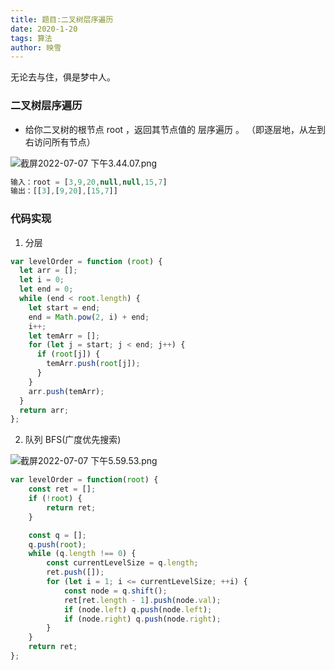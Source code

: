 ```yaml
---
title: 题目:二叉树层序遍历
date: 2020-1-20
tags: 算法
author: 映雪
---
```


无论去与住，俱是梦中人。

<!--more-->

### 二叉树层序遍历

- 给你二叉树的根节点 root ，返回其节点值的 层序遍历 。 （即逐层地，从左到右访问所有节点）

![截屏2022-07-07 下午3.44.07.png](/images/2022/07/07/PtpX5OcdNiV36qW.png)

```js
输入：root = [3,9,20,null,null,15,7]
输出：[[3],[9,20],[15,7]]
```

### 代码实现

1. 分层

```js
var levelOrder = function (root) {
  let arr = [];
  let i = 0;
  let end = 0;
  while (end < root.length) {
    let start = end;
    end = Math.pow(2, i) + end;
    i++;
    let temArr = [];
    for (let j = start; j < end; j++) {
      if (root[j]) {
        temArr.push(root[j]);
      }
    }
    arr.push(temArr);
  }
  return arr;
};
```

2. 队列 BFS(广度优先搜索)

![截屏2022-07-07 下午5.59.53.png](/images/2022/07/07/to5ZKyQ9m6gBY8j.png)

```js
var levelOrder = function(root) {
    const ret = [];
    if (!root) {
        return ret;
    }

    const q = [];
    q.push(root);
    while (q.length !== 0) {
        const currentLevelSize = q.length;
        ret.push([]);
        for (let i = 1; i <= currentLevelSize; ++i) {
            const node = q.shift();
            ret[ret.length - 1].push(node.val);
            if (node.left) q.push(node.left);
            if (node.right) q.push(node.right);
        }
    }
    return ret;
};
```
